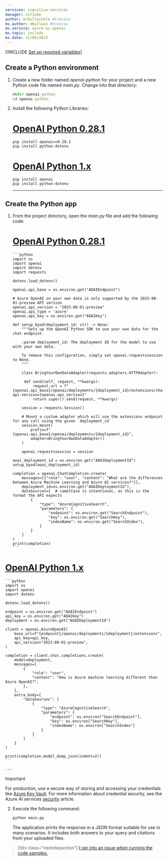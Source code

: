 ```yaml
---
services: cognitive-services
manager: nitinme
author: mrbullwinkle #travisw
ms.author: mbullwin #travisw
ms.service: azure-ai-openai
ms.topic: include
ms.date: 11/09/2023
---
```


[!INCLUDE [Set up required variables](./use-your-data-common-variables.md)]

## Create a Python environment

1. Create a new folder named *openai-python* for your project and a new Python code file named *main.py*. Change into that directory:

    ```cmd
    mkdir openai-python
    cd openai-python
    ```
    
2. Install the following Python Libraries:

    # [OpenAI Python 0.28.1](#tab/python)
    
    ```console
    pip install openai==0.28.1
    pip install python-dotenv
    ```
    
    # [OpenAI Python 1.x](#tab/python-new)
    
    ```console
    pip install openai
    pip install python-dotenv
    ```
    
    ---
  
## Create the Python app

1. From the project directory, open the *main.py* file and add the following code:

    # [OpenAI Python 0.28.1](#tab/python)
    
       ```python
       import os
       import openai
       import dotenv
       import requests
    
       dotenv.load_dotenv()
    
       openai.api_base = os.environ.get("AOAIEndpoint")
    
       # Azure OpenAI on your own data is only supported by the 2023-08-01-preview API version
       openai.api_version = "2023-08-01-preview"
       openai.api_type = 'azure'
       openai.api_key = os.environ.get("AOAIKey")
    
       def setup_byod(deployment_id: str) -> None:
           """Sets up the OpenAI Python SDK to use your own data for the chat endpoint.
        
           :param deployment_id: The deployment ID for the model to use with your own data.
    
           To remove this configuration, simply set openai.requestssession to None.
           """
    
           class BringYourOwnDataAdapter(requests.adapters.HTTPAdapter):
    
            def send(self, request, **kwargs):
                request.url = f"{openai.api_base}/openai/deployments/{deployment_id}/extensions/chat/completions?api-version={openai.api_version}"
                return super().send(request, **kwargs)
    
           session = requests.Session()
    
           # Mount a custom adapter which will use the extensions endpoint for any call using the given `deployment_id`
           session.mount(
               prefix=f"{openai.api_base}/openai/deployments/{deployment_id}",
               adapter=BringYourOwnDataAdapter()
           )
    
           openai.requestssession = session
    
       aoai_deployment_id = os.environ.get("AOAIDeploymentId")
       setup_byod(aoai_deployment_id)
    
       completion = openai.ChatCompletion.create(
           messages=[{"role": "user", "content": "What are the differences between Azure Machine Learning and Azure AI services?"}],
           deployment_id=os.environ.get("AOAIDeploymentId"),
           dataSources=[  # camelCase is intentional, as this is the format the API expects
               {
                   "type": "AzureCognitiveSearch",
                   "parameters": {
                       "endpoint": os.environ.get("SearchEndpoint"),
                       "key": os.environ.get("SearchKey"),
                       "indexName": os.environ.get("SearchIndex"),
                   }
               }
           ]
       )
       print(completion)
       ```

# [OpenAI Python 1.x](#tab/python-new)

    ```python
    import os
    import openai
    import dotenv
    
    dotenv.load_dotenv()
    
    endpoint = os.environ.get("AOAIEndpoint")
    api_key = os.environ.get("AOAIKey")
    deployment = os.environ.get("AOAIDeploymentId")
    
    client = openai.AzureOpenAI(
        base_url=f"{endpoint}/openai/deployments/{deployment}/extensions",
        api_key=api_key,
        api_version="2023-08-01-preview",
    )
    
    completion = client.chat.completions.create(
        model=deployment,
        messages=[
            {
                "role": "user",
                "content": "How is Azure machine learning different than Azure OpenAI?",
            },
        ],
        extra_body={
            "dataSources": [
                {
                    "type": "AzureCognitiveSearch",
                    "parameters": {
                        "endpoint": os.environ["SearchEndpoint"],
                        "key": os.environ["SearchKey"],
                        "indexName": os.environ["SearchIndex"]
                    }
                }
            ]
        }
    )
    
    print(completion.model_dump_json(indent=2))
    ```
    
    ---

   > [!IMPORTANT]
   > For production, use a secure way of storing and accessing your credentials like [Azure Key Vault](../../../key-vault/general/overview.md). For more information about credential security, see the Azure AI services [security](../../security-features.md) article.

2. Execute the following command:

   ```cmd
   python main.py
   ```

   The application prints the response in a JSON format suitable for use in many scenarios. It includes both answers to your query and citations from your uploaded files.

> [!div class="nextstepaction"]
> [I ran into an issue when running the code samples.](https://microsoft.qualtrics.com/jfe/form/SV_0Cl5zkG3CnDjq6O?PLanguage=dotnet&Pillar=AOAI&Product=ownData&Page=quickstart&Section=Create-dotnet-application)